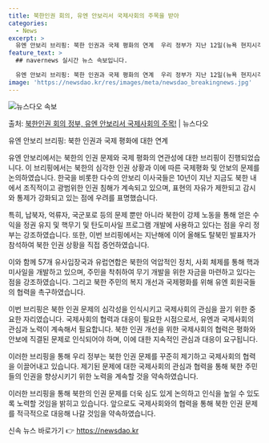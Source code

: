 ```yaml
---
title: 북한인권 회의, 유엔 안보리서 국제사회의 주목을 받아
categories:
  - News
excerpt: >
  유엔 안보리 브리핑: 북한 인권과 국제 평화의 연계  우리 정부가 지난 12일(뉴욕 현지시각) 유엔 안전보장…
feature_text: >
  ## navernews 실시간 뉴스 속보입니다.

  유엔 안보리 브리핑: 북한 인권과 국제 평화의 연계  우리 정부가 지난 12일(뉴욕 현지시각) 유엔 안전보장…
image: 'https://newsdao.kr/res/images/meta/newsdao_breakingnews.jpg'
---
```


![뉴스다오 속보](https://newsdao.kr/res/images/meta/newsdao_breakingnews.jpg)

<p>출처: <a href="https://newsdao.kr/4224" rel="dofollow">북한인권 회의 정부, 유엔 안보리서 국제사회의 주목!</a> | 뉴스다오</p>

유엔 안보리 브리핑: 북한 인권과 국제 평화에 대한 연계

유엔 안보리에서는 북한의 인권 문제와 국제 평화의 연관성에 대한 브리핑이 진행되었습니다. 이 브리핑에서는 북한의 심각한 인권 상황과 이에 따른 국제평화 및 안보의 문제를 논의하였습니다. 한국을 비롯한 다수의 안보리 이사국들은 10년이 지난 지금도 북한 내에서 조직적이고 광범위한 인권 침해가 계속되고 있으며, 표현의 자유가 제한되고 감시와 통제가 강화되고 있는 점에 우려를 표명했습니다.

특히, 납북자, 억류자, 국군포로 등의 문제 뿐만 아니라 북한이 강제 노동을 통해 얻은 수익을 정권 유지 및 핵무기 및 탄도미사일 프로그램 개발에 사용하고 있다는 점을 우리 정부는 강조하였습니다. 또한, 이번 브리핑에서는 지난해에 이어 올해도 탈북민 발표자가 참석하여 북한 인권 상황을 직접 증언하였습니다.

이와 함께 57개 유사입장국과 유럽연합은 북한의 억압적인 정치, 사회 체제를 통해 핵과 미사일을 개발하고 있으며, 주민을 착취하여 무기 개발을 위한 자금을 마련하고 있다는 점을 강조하였습니다. 그리고 북한 주민의 복지 개선과 국제평화를 위해 유엔 회원국들의 협력을 촉구하였습니다.

이번 브리핑은 북한 인권 문제의 심각성을 인식시키고 국제사회의 관심을 끌기 위한 중요한 자리였습니다. 국제사회의 협력과 대응이 필요한 시점으로서, 유엔과 국제사회의 관심과 노력이 계속해서 필요합니다. 북한 인권 개선을 위한 국제사회의 협력은 평화와 안보에 직결된 문제로 인식되어야 하며, 이에 대한 지속적인 관심과 대응이 요구됩니다.

이러한 브리핑을 통해 우리 정부는 북한 인권 문제를 꾸준히 제기하고 국제사회의 협력을 이끌어내고 있습니다. 제기된 문제에 대한 국제사회의 관심과 협력을 통해 북한 주민들의 인권을 향상시키기 위한 노력을 계속할 것을 약속하였습니다.

이러한 브리핑을 통해 북한의 인권 문제를 더욱 심도 있게 논의하고 인식을 높일 수 있도록 노력할 것임을 밝히고 있습니다. 앞으로도 국제사회와의 협력을 통해 북한 인권 문제를 적극적으로 대응해 나갈 것임을 약속하였습니다. 

신속 뉴스 바로가기 👉 <a href="https://newsdao.kr" rel="dofollow">https://newsdao.kr</a>


